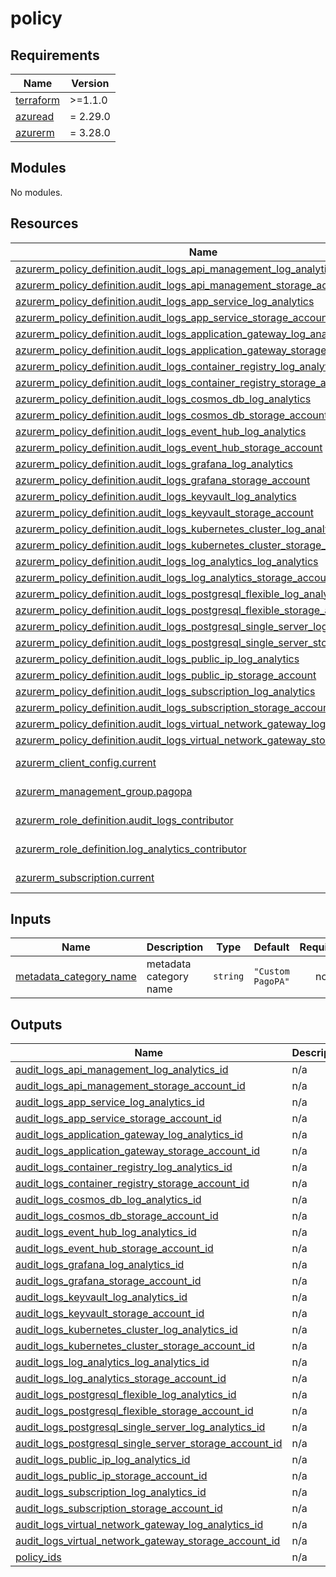 # policy

<!-- BEGINNING OF PRE-COMMIT-TERRAFORM DOCS HOOK -->
## Requirements

| Name | Version |
|------|---------|
| <a name="requirement_terraform"></a> [terraform](#requirement\_terraform) | >=1.1.0 |
| <a name="requirement_azuread"></a> [azuread](#requirement\_azuread) | = 2.29.0 |
| <a name="requirement_azurerm"></a> [azurerm](#requirement\_azurerm) | = 3.28.0 |

## Modules

No modules.

## Resources

| Name | Type |
|------|------|
| [azurerm_policy_definition.audit_logs_api_management_log_analytics](https://registry.terraform.io/providers/hashicorp/azurerm/3.28.0/docs/resources/policy_definition) | resource |
| [azurerm_policy_definition.audit_logs_api_management_storage_account](https://registry.terraform.io/providers/hashicorp/azurerm/3.28.0/docs/resources/policy_definition) | resource |
| [azurerm_policy_definition.audit_logs_app_service_log_analytics](https://registry.terraform.io/providers/hashicorp/azurerm/3.28.0/docs/resources/policy_definition) | resource |
| [azurerm_policy_definition.audit_logs_app_service_storage_account](https://registry.terraform.io/providers/hashicorp/azurerm/3.28.0/docs/resources/policy_definition) | resource |
| [azurerm_policy_definition.audit_logs_application_gateway_log_analytics](https://registry.terraform.io/providers/hashicorp/azurerm/3.28.0/docs/resources/policy_definition) | resource |
| [azurerm_policy_definition.audit_logs_application_gateway_storage_account](https://registry.terraform.io/providers/hashicorp/azurerm/3.28.0/docs/resources/policy_definition) | resource |
| [azurerm_policy_definition.audit_logs_container_registry_log_analytics](https://registry.terraform.io/providers/hashicorp/azurerm/3.28.0/docs/resources/policy_definition) | resource |
| [azurerm_policy_definition.audit_logs_container_registry_storage_account](https://registry.terraform.io/providers/hashicorp/azurerm/3.28.0/docs/resources/policy_definition) | resource |
| [azurerm_policy_definition.audit_logs_cosmos_db_log_analytics](https://registry.terraform.io/providers/hashicorp/azurerm/3.28.0/docs/resources/policy_definition) | resource |
| [azurerm_policy_definition.audit_logs_cosmos_db_storage_account](https://registry.terraform.io/providers/hashicorp/azurerm/3.28.0/docs/resources/policy_definition) | resource |
| [azurerm_policy_definition.audit_logs_event_hub_log_analytics](https://registry.terraform.io/providers/hashicorp/azurerm/3.28.0/docs/resources/policy_definition) | resource |
| [azurerm_policy_definition.audit_logs_event_hub_storage_account](https://registry.terraform.io/providers/hashicorp/azurerm/3.28.0/docs/resources/policy_definition) | resource |
| [azurerm_policy_definition.audit_logs_grafana_log_analytics](https://registry.terraform.io/providers/hashicorp/azurerm/3.28.0/docs/resources/policy_definition) | resource |
| [azurerm_policy_definition.audit_logs_grafana_storage_account](https://registry.terraform.io/providers/hashicorp/azurerm/3.28.0/docs/resources/policy_definition) | resource |
| [azurerm_policy_definition.audit_logs_keyvault_log_analytics](https://registry.terraform.io/providers/hashicorp/azurerm/3.28.0/docs/resources/policy_definition) | resource |
| [azurerm_policy_definition.audit_logs_keyvault_storage_account](https://registry.terraform.io/providers/hashicorp/azurerm/3.28.0/docs/resources/policy_definition) | resource |
| [azurerm_policy_definition.audit_logs_kubernetes_cluster_log_analytics](https://registry.terraform.io/providers/hashicorp/azurerm/3.28.0/docs/resources/policy_definition) | resource |
| [azurerm_policy_definition.audit_logs_kubernetes_cluster_storage_account](https://registry.terraform.io/providers/hashicorp/azurerm/3.28.0/docs/resources/policy_definition) | resource |
| [azurerm_policy_definition.audit_logs_log_analytics_log_analytics](https://registry.terraform.io/providers/hashicorp/azurerm/3.28.0/docs/resources/policy_definition) | resource |
| [azurerm_policy_definition.audit_logs_log_analytics_storage_account](https://registry.terraform.io/providers/hashicorp/azurerm/3.28.0/docs/resources/policy_definition) | resource |
| [azurerm_policy_definition.audit_logs_postgresql_flexible_log_analytics](https://registry.terraform.io/providers/hashicorp/azurerm/3.28.0/docs/resources/policy_definition) | resource |
| [azurerm_policy_definition.audit_logs_postgresql_flexible_storage_account](https://registry.terraform.io/providers/hashicorp/azurerm/3.28.0/docs/resources/policy_definition) | resource |
| [azurerm_policy_definition.audit_logs_postgresql_single_server_log_analytics](https://registry.terraform.io/providers/hashicorp/azurerm/3.28.0/docs/resources/policy_definition) | resource |
| [azurerm_policy_definition.audit_logs_postgresql_single_server_storage_account](https://registry.terraform.io/providers/hashicorp/azurerm/3.28.0/docs/resources/policy_definition) | resource |
| [azurerm_policy_definition.audit_logs_public_ip_log_analytics](https://registry.terraform.io/providers/hashicorp/azurerm/3.28.0/docs/resources/policy_definition) | resource |
| [azurerm_policy_definition.audit_logs_public_ip_storage_account](https://registry.terraform.io/providers/hashicorp/azurerm/3.28.0/docs/resources/policy_definition) | resource |
| [azurerm_policy_definition.audit_logs_subscription_log_analytics](https://registry.terraform.io/providers/hashicorp/azurerm/3.28.0/docs/resources/policy_definition) | resource |
| [azurerm_policy_definition.audit_logs_subscription_storage_account](https://registry.terraform.io/providers/hashicorp/azurerm/3.28.0/docs/resources/policy_definition) | resource |
| [azurerm_policy_definition.audit_logs_virtual_network_gateway_log_analytics](https://registry.terraform.io/providers/hashicorp/azurerm/3.28.0/docs/resources/policy_definition) | resource |
| [azurerm_policy_definition.audit_logs_virtual_network_gateway_storage_account](https://registry.terraform.io/providers/hashicorp/azurerm/3.28.0/docs/resources/policy_definition) | resource |
| [azurerm_client_config.current](https://registry.terraform.io/providers/hashicorp/azurerm/3.28.0/docs/data-sources/client_config) | data source |
| [azurerm_management_group.pagopa](https://registry.terraform.io/providers/hashicorp/azurerm/3.28.0/docs/data-sources/management_group) | data source |
| [azurerm_role_definition.audit_logs_contributor](https://registry.terraform.io/providers/hashicorp/azurerm/3.28.0/docs/data-sources/role_definition) | data source |
| [azurerm_role_definition.log_analytics_contributor](https://registry.terraform.io/providers/hashicorp/azurerm/3.28.0/docs/data-sources/role_definition) | data source |
| [azurerm_subscription.current](https://registry.terraform.io/providers/hashicorp/azurerm/3.28.0/docs/data-sources/subscription) | data source |

## Inputs

| Name | Description | Type | Default | Required |
|------|-------------|------|---------|:--------:|
| <a name="input_metadata_category_name"></a> [metadata\_category\_name](#input\_metadata\_category\_name) | metadata category name | `string` | `"Custom PagoPA"` | no |

## Outputs

| Name | Description |
|------|-------------|
| <a name="output_audit_logs_api_management_log_analytics_id"></a> [audit\_logs\_api\_management\_log\_analytics\_id](#output\_audit\_logs\_api\_management\_log\_analytics\_id) | n/a |
| <a name="output_audit_logs_api_management_storage_account_id"></a> [audit\_logs\_api\_management\_storage\_account\_id](#output\_audit\_logs\_api\_management\_storage\_account\_id) | n/a |
| <a name="output_audit_logs_app_service_log_analytics_id"></a> [audit\_logs\_app\_service\_log\_analytics\_id](#output\_audit\_logs\_app\_service\_log\_analytics\_id) | n/a |
| <a name="output_audit_logs_app_service_storage_account_id"></a> [audit\_logs\_app\_service\_storage\_account\_id](#output\_audit\_logs\_app\_service\_storage\_account\_id) | n/a |
| <a name="output_audit_logs_application_gateway_log_analytics_id"></a> [audit\_logs\_application\_gateway\_log\_analytics\_id](#output\_audit\_logs\_application\_gateway\_log\_analytics\_id) | n/a |
| <a name="output_audit_logs_application_gateway_storage_account_id"></a> [audit\_logs\_application\_gateway\_storage\_account\_id](#output\_audit\_logs\_application\_gateway\_storage\_account\_id) | n/a |
| <a name="output_audit_logs_container_registry_log_analytics_id"></a> [audit\_logs\_container\_registry\_log\_analytics\_id](#output\_audit\_logs\_container\_registry\_log\_analytics\_id) | n/a |
| <a name="output_audit_logs_container_registry_storage_account_id"></a> [audit\_logs\_container\_registry\_storage\_account\_id](#output\_audit\_logs\_container\_registry\_storage\_account\_id) | n/a |
| <a name="output_audit_logs_cosmos_db_log_analytics_id"></a> [audit\_logs\_cosmos\_db\_log\_analytics\_id](#output\_audit\_logs\_cosmos\_db\_log\_analytics\_id) | n/a |
| <a name="output_audit_logs_cosmos_db_storage_account_id"></a> [audit\_logs\_cosmos\_db\_storage\_account\_id](#output\_audit\_logs\_cosmos\_db\_storage\_account\_id) | n/a |
| <a name="output_audit_logs_event_hub_log_analytics_id"></a> [audit\_logs\_event\_hub\_log\_analytics\_id](#output\_audit\_logs\_event\_hub\_log\_analytics\_id) | n/a |
| <a name="output_audit_logs_event_hub_storage_account_id"></a> [audit\_logs\_event\_hub\_storage\_account\_id](#output\_audit\_logs\_event\_hub\_storage\_account\_id) | n/a |
| <a name="output_audit_logs_grafana_log_analytics_id"></a> [audit\_logs\_grafana\_log\_analytics\_id](#output\_audit\_logs\_grafana\_log\_analytics\_id) | n/a |
| <a name="output_audit_logs_grafana_storage_account_id"></a> [audit\_logs\_grafana\_storage\_account\_id](#output\_audit\_logs\_grafana\_storage\_account\_id) | n/a |
| <a name="output_audit_logs_keyvault_log_analytics_id"></a> [audit\_logs\_keyvault\_log\_analytics\_id](#output\_audit\_logs\_keyvault\_log\_analytics\_id) | n/a |
| <a name="output_audit_logs_keyvault_storage_account_id"></a> [audit\_logs\_keyvault\_storage\_account\_id](#output\_audit\_logs\_keyvault\_storage\_account\_id) | n/a |
| <a name="output_audit_logs_kubernetes_cluster_log_analytics_id"></a> [audit\_logs\_kubernetes\_cluster\_log\_analytics\_id](#output\_audit\_logs\_kubernetes\_cluster\_log\_analytics\_id) | n/a |
| <a name="output_audit_logs_kubernetes_cluster_storage_account_id"></a> [audit\_logs\_kubernetes\_cluster\_storage\_account\_id](#output\_audit\_logs\_kubernetes\_cluster\_storage\_account\_id) | n/a |
| <a name="output_audit_logs_log_analytics_log_analytics_id"></a> [audit\_logs\_log\_analytics\_log\_analytics\_id](#output\_audit\_logs\_log\_analytics\_log\_analytics\_id) | n/a |
| <a name="output_audit_logs_log_analytics_storage_account_id"></a> [audit\_logs\_log\_analytics\_storage\_account\_id](#output\_audit\_logs\_log\_analytics\_storage\_account\_id) | n/a |
| <a name="output_audit_logs_postgresql_flexible_log_analytics_id"></a> [audit\_logs\_postgresql\_flexible\_log\_analytics\_id](#output\_audit\_logs\_postgresql\_flexible\_log\_analytics\_id) | n/a |
| <a name="output_audit_logs_postgresql_flexible_storage_account_id"></a> [audit\_logs\_postgresql\_flexible\_storage\_account\_id](#output\_audit\_logs\_postgresql\_flexible\_storage\_account\_id) | n/a |
| <a name="output_audit_logs_postgresql_single_server_log_analytics_id"></a> [audit\_logs\_postgresql\_single\_server\_log\_analytics\_id](#output\_audit\_logs\_postgresql\_single\_server\_log\_analytics\_id) | n/a |
| <a name="output_audit_logs_postgresql_single_server_storage_account_id"></a> [audit\_logs\_postgresql\_single\_server\_storage\_account\_id](#output\_audit\_logs\_postgresql\_single\_server\_storage\_account\_id) | n/a |
| <a name="output_audit_logs_public_ip_log_analytics_id"></a> [audit\_logs\_public\_ip\_log\_analytics\_id](#output\_audit\_logs\_public\_ip\_log\_analytics\_id) | n/a |
| <a name="output_audit_logs_public_ip_storage_account_id"></a> [audit\_logs\_public\_ip\_storage\_account\_id](#output\_audit\_logs\_public\_ip\_storage\_account\_id) | n/a |
| <a name="output_audit_logs_subscription_log_analytics_id"></a> [audit\_logs\_subscription\_log\_analytics\_id](#output\_audit\_logs\_subscription\_log\_analytics\_id) | n/a |
| <a name="output_audit_logs_subscription_storage_account_id"></a> [audit\_logs\_subscription\_storage\_account\_id](#output\_audit\_logs\_subscription\_storage\_account\_id) | n/a |
| <a name="output_audit_logs_virtual_network_gateway_log_analytics_id"></a> [audit\_logs\_virtual\_network\_gateway\_log\_analytics\_id](#output\_audit\_logs\_virtual\_network\_gateway\_log\_analytics\_id) | n/a |
| <a name="output_audit_logs_virtual_network_gateway_storage_account_id"></a> [audit\_logs\_virtual\_network\_gateway\_storage\_account\_id](#output\_audit\_logs\_virtual\_network\_gateway\_storage\_account\_id) | n/a |
| <a name="output_policy_ids"></a> [policy\_ids](#output\_policy\_ids) | n/a |
<!-- END OF PRE-COMMIT-TERRAFORM DOCS HOOK -->
